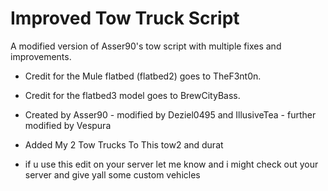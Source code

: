 # Improved Tow Truck Script


A modified version of Asser90's tow script with multiple fixes and improvements.



- Credit for the Mule flatbed (flatbed2) goes to TheF3nt0n.
- Credit for the flatbed3 model goes to BrewCityBass.
- Created by Asser90 - modified by Deziel0495 and IllusiveTea - further modified by Vespura


- Added My 2 Tow Trucks To This tow2 and durat
- if u use this edit on your server let me know and i might check out your server and give yall some custom vehicles
